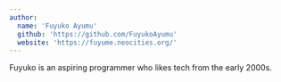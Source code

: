 ```yaml
---
author:
  name: 'Fuyuko Ayumu'
  github: 'https://github.com/FuyukoAyumu'
  website: 'https://fuyume.neocities.org/'
---
```


Fuyuko is an aspiring programmer who likes tech from the early 2000s.
